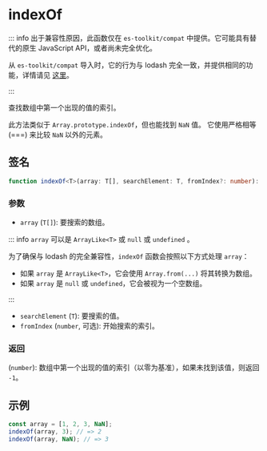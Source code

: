 # indexOf

::: info
出于兼容性原因，此函数仅在 `es-toolkit/compat` 中提供。它可能具有替代的原生 JavaScript API，或者尚未完全优化。

从 `es-toolkit/compat` 导入时，它的行为与 lodash 完全一致，并提供相同的功能，详情请见 [这里](../../../compatibility.md)。

:::

查找数组中第一个出现的值的索引。

此方法类似于 `Array.prototype.indexOf`，但也能找到 `NaN` 值。
它使用严格相等 (===) 来比较 `NaN` 以外的元素。

## 签名

```typescript
function indexOf<T>(array: T[], searchElement: T, fromIndex?: number): number;
```

### 参数

- `array` (`T[]`): 要搜索的数组。

::: info `array` 可以是 `ArrayLike<T>` 或 `null` 或 `undefined` 。

为了确保与 lodash 的完全兼容性，`indexOf` 函数会按照以下方式处理 `array`：

- 如果 `array` 是 `ArrayLike<T>`，它会使用 `Array.from(...)` 将其转换为数组。
- 如果 `array` 是 `null` 或 `undefined`，它会被视为一个空数组。

:::

- `searchElement` (`T`): 要搜索的值。
- `fromIndex` (`number`, 可选): 开始搜索的索引。

### 返回

(`number`): 数组中第一个出现的值的索引（以零为基准），如果未找到该值，则返回 `-1`。

## 示例

```typescript
const array = [1, 2, 3, NaN];
indexOf(array, 3); // => 2
indexOf(array, NaN); // => 3
```
